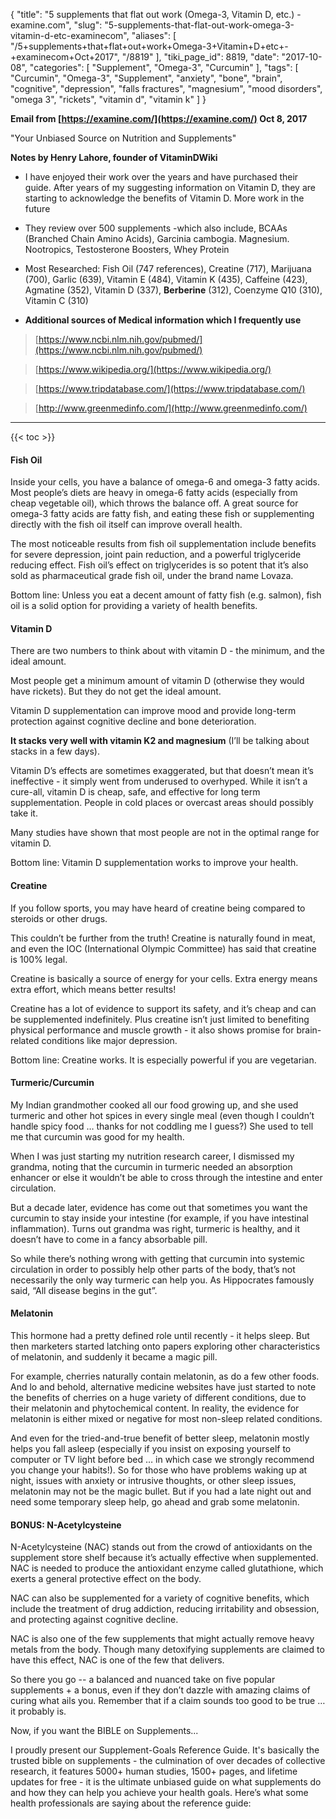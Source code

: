 {
    "title": "5 supplements that flat out work (Omega-3, Vitamin D, etc.) - examine.com",
    "slug": "5-supplements-that-flat-out-work-omega-3-vitamin-d-etc-examinecom",
    "aliases": [
        "/5+supplements+that+flat+out+work+Omega-3+Vitamin+D+etc+-+examinecom+Oct+2017",
        "/8819"
    ],
    "tiki_page_id": 8819,
    "date": "2017-10-08",
    "categories": [
        "Supplement",
        "Omega-3",
        "Curcumin"
    ],
    "tags": [
        "Curcumin",
        "Omega-3",
        "Supplement",
        "anxiety",
        "bone",
        "brain",
        "cognitive",
        "depression",
        "falls fractures",
        "magnesium",
        "mood disorders",
        "omega 3",
        "rickets",
        "vitamin d",
        "vitamin k"
    ]
}


**Email from [https://examine.com/](https://examine.com/) Oct 8, 2017** 

"Your Unbiased Source on Nutrition and Supplements"

 **Notes by Henry Lahore, founder of VitaminDWiki** 

* I have enjoyed their work over the years and have purchased their guide. After years of my suggesting information on Vitamin D, they are starting to acknowledge the benefits of Vitamin D.  More work in the future

* They review over 500 supplements -which also include, BCAAs (Branched Chain Amino Acids), Garcinia cambogia. Magnesium. Nootropics, Testosterone Boosters, Whey Protein

* Most Researched: Fish Oil (747 references), Creatine (717), Marijuana (700), Garlic (639), Vitamin E (484), Vitamin K (435), Caffeine (423), Agmatine (352), Vitamin D (337),  **Berberine**  (312), Coenzyme Q10 (310), Vitamin C (310)

*  **Additional sources of Medical information which I frequently use** 

> [https://www.ncbi.nlm.nih.gov/pubmed/](https://www.ncbi.nlm.nih.gov/pubmed/)

> [https://www.wikipedia.org/](https://www.wikipedia.org/)

> [https://www.tripdatabase.com/](https://www.tripdatabase.com/)

> [http://www.greenmedinfo.com/](http://www.greenmedinfo.com/)

---

{{< toc >}}

#### Fish Oil

Inside your cells, you have a balance of omega-6 and omega-3 fatty acids. Most people’s diets are heavy in omega-6 fatty acids (especially from cheap vegetable oil), which throws the balance off. A great source for omega-3 fatty acids are fatty fish, and eating these fish or supplementing directly with the fish oil itself can improve overall health.

The most noticeable results from fish oil supplementation include benefits for severe depression, joint pain reduction, and a powerful triglyceride reducing effect. Fish oil’s effect on triglycerides is so potent that it’s also sold as pharmaceutical grade fish oil, under the brand name Lovaza.

Bottom line: Unless you eat a decent amount of fatty fish (e.g. salmon), fish oil is a solid option for providing a variety of health benefits.

#### Vitamin D

There are two numbers to think about with vitamin D - the minimum, and the ideal amount.

Most people get a minimum amount of vitamin D (otherwise they would have rickets). But they do not get the ideal amount.

Vitamin D supplementation can improve mood and provide long-term protection against cognitive decline and bone deterioration. 

 **It stacks very well with vitamin K2 and magnesium**  (I’ll be talking about stacks in a few days).

Vitamin D’s effects are sometimes exaggerated, but that doesn’t mean it’s ineffective - it simply went from underused to overhyped. While it isn’t a cure-all, vitamin D is cheap, safe, and effective for long term supplementation. People in cold places or overcast areas should possibly take it.

Many studies have shown that most people are not in the optimal range for vitamin D.

Bottom line: Vitamin D supplementation works to improve your health.

#### Creatine

If you follow sports, you may have heard of creatine being compared to steroids or other drugs.

This couldn’t be further from the truth! Creatine is naturally found in meat, and even the IOC (International Olympic Committee) has said that creatine is 100% legal.

Creatine is basically a source of energy for your cells. Extra energy means extra effort, which means better results!

Creatine has a lot of evidence to support its safety, and it’s cheap and can be supplemented indefinitely. Plus creatine isn’t just limited to benefiting physical performance and muscle growth - it also shows promise for brain-related conditions like major depression.

Bottom line: Creatine works. It is especially powerful if you are vegetarian.

#### Turmeric/Curcumin

My Indian grandmother cooked all our food growing up, and she used turmeric and other hot spices in every single meal (even though I couldn’t handle spicy food … thanks for not coddling me I guess?) She used to tell me that curcumin was good for my health.

When I was just starting my nutrition research career, I dismissed my grandma, noting that the curcumin in turmeric needed an absorption enhancer or else it wouldn’t be able to cross through the intestine and enter circulation.

But a decade later, evidence has come out that sometimes you want the curcumin to stay inside your intestine (for example, if you have intestinal inflammation). Turns out grandma was right, turmeric is healthy, and it doesn’t have to come in a fancy absorbable pill.

So while there’s nothing wrong with getting that curcumin into systemic circulation in order to possibly help other parts of the body, that’s not necessarily the only way turmeric can help you. As Hippocrates famously said, “All disease begins in the gut”.

#### Melatonin

This hormone had a pretty defined role until recently - it helps sleep. But then marketers started latching onto papers exploring other characteristics of melatonin, and suddenly it became a magic pill.

For example, cherries naturally contain melatonin, as do a few other foods. And lo and behold, alternative medicine websites have just started to note the benefits of cherries on a huge variety of different conditions, due to their melatonin and phytochemical content. In reality, the evidence for melatonin is either mixed or negative for most non-sleep related conditions.

And even for the tried-and-true benefit of better sleep, melatonin mostly helps you fall asleep (especially if you insist on exposing yourself to computer or TV light before bed … in which case we strongly recommend you change your habits!). So for those who have problems waking up at night, issues with anxiety or intrusive thoughts, or other sleep issues, melatonin may not be the magic bullet. But if you had a late night out and need some temporary sleep help, go ahead and grab some melatonin.

#### BONUS: N-Acetylcysteine

N-Acetylcysteine (NAC) stands out from the crowd of antioxidants on the supplement store shelf because it’s actually effective when supplemented. NAC is needed to produce the antioxidant enzyme called glutathione, which exerts a general protective effect on the body.

NAC can also be supplemented for a variety of cognitive benefits, which include the treatment of drug addiction, reducing irritability and obsession, and protecting against cognitive decline.

NAC is also one of the few supplements that might actually remove heavy metals from the body. Though many detoxifying supplements are claimed to have this effect, NAC is one of the few that delivers.

So there you go -- a balanced and nuanced take on five popular supplements + a bonus, even if they don’t dazzle with amazing claims of curing what ails you. Remember that if a claim sounds too good to be true … it probably is.

Now, if you want the BIBLE on Supplements...

I proudly present our Supplement-Goals Reference Guide. It's basically the trusted bible on supplements - the culmination of over decades of collective research, it features 5000+ human studies, 1500+ pages, and lifetime updates for free - it is the ultimate unbiased guide on what supplements do and how they can help you achieve your health goals. Here’s what some health professionals are saying about the reference guide: